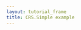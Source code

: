 ```yaml
---
layout: tutorial_frame
title: CRS.Simple example
---
```

<script>

	var map = L.map('map', {
		crs: L.CRS.Simple
	});

	var bounds = [[0, 0], [1000, 1000]];
	var image = L.imageOverlay('uqm_map_full.png', bounds).addTo(map);

	map.fitBounds(bounds);

</script>

